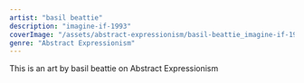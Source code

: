 ```yaml
---
artist: "basil beattie"
description: "imagine-if-1993"
coverImage: "/assets/abstract-expressionism/basil-beattie_imagine-if-1993.jpg"
genre: "Abstract Expressionism"
---
```

This is an art by basil beattie on Abstract Expressionism

